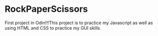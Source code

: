 # RockPaperScissors
First project in Odin!!!This project is to practice my Javascript as well as using HTML and CSS to practice my GUI skills.